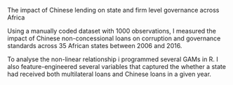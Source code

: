 The impact of Chinese lending on state and firm level governance across Africa

Using a manually coded dataset with 1000 observations, I measured the impact of Chinese non-concessional loans on corruption and governance standards across 35 African states between 2006 and 2016. 

To analyse the non-linear relationship i programmed several GAMs in R. I also feature-engineered several variables that captured the whether a state had received both multilateral loans and Chinese loans in a given year.
